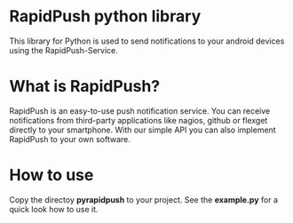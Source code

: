 # RapidPush python library
This library for Python is used to send notifications to your android devices using the RapidPush-Service.

# What is RapidPush?
RapidPush is an easy-to-use push notification service.
You can receive notifications from third-party applications like nagios, github or flexget directly to your smartphone.
With our simple API you can also implement RapidPush to your own software.

# How to use
Copy the directoy **pyrapidpush** to your project.
See the **example.py** for a quick look how to use it.